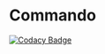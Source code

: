 # Commando
[![Codacy Badge](https://api.codacy.com/project/badge/Grade/56d2eb3856744ce5bf570b4700b7f649)](https://app.codacy.com/gh/LeafClient/Commando?utm_source=github.com&utm_medium=referral&utm_content=LeafClient/Commando&utm_campaign=Badge_Grade_Settings)